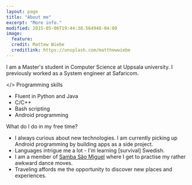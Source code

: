 ```yaml
---
layout: page
title: "About me"
excerpt: "More info."
modified: 2015-05-06T19:44:38.564948-04:00
image:
  feature: 
  credit: Mattew Wiebe 
  creditlink: https://unsplash.com/matthewwiebe 
---
```

<!-- ![me]({{site.baseurl}}/images/nick2.png) -->

I am a Master's student in Computer Science at Uppsala university. I previously worked as a System engineer at Safaricom.
<!--<span title="Linkedin profile">More <a href="https://www.linkedin.com/in/nicholasgot" rel="nofollow">
here</a>.</span>-->

</> Programming skills

* Fluent in Python and Java
* C/C++
* Bash scripting
* Android programming

What do I do in my free time?

* I always curious about new technologies. I am currently picking up Android programming by building apps as a side project. 
* Languages intrigue me a lot - I'm learning [survival] Swedish. 
* I am a member of <a href="http://www.v-dala.se/association/samba-sao-miguel/"> Samba São Miguel</a> where I get to practise my
rather awkward dance moves.
* Traveling affords me the opportunity to discover new places and experiences.

[^1]: Example: *domain.com/category-name/post-title*
